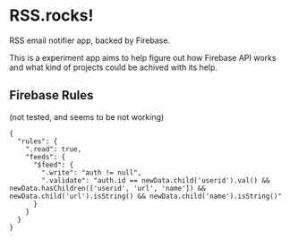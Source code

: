 # RSS.rocks!

RSS email notifier app, backed by Firebase.

This is a experiment app aims to help figure out how Firebase API works and what kind of projects could be achived with its help.

## Firebase Rules

(not tested, and seems to be not working)

    {
      "rules": {
        ".read": true,
        "feeds": {
          "$feed": {
            ".write": "auth != null",
            ".validate": "auth.id == newData.child('userid').val() && newData.hasChildren(['userid', 'url', 'name']) && newData.child('url').isString() && newData.child('name').isString()"
          }
        }
      }
    }